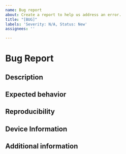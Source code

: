 ```yaml
---
name: Bug report
about: Create a report to help us address an error.
title: "[BUG]"
labels: 'Severity: N/A, Status: New'
assignees: ''

---
```


# Bug Report

## Description

<!--A clear and concise description of what the bug is.-->

## Expected behavior

<!--A clear and concise description of what you expected to happen.-->

## Reproducibility

<!--If applicable, describe the bug's reproducibility-->

## Device Information

<!--Your device information, such as specifications, OS, etc.-->

## Additional information

<!--Add any other context about the problem here.-->
